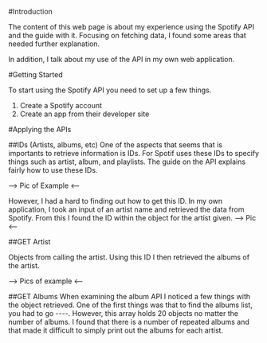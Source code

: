 #Introduction

The content of this web page is about my experience using the Spotify API and the guide with it. Focusing on fetching data, I found some areas that needed further explanation. 

In addition, I talk about my use of the API in my own web application.

#Getting Started

To start using the Spotify API you need to set up a few things.

1. Create a Spotify account
2. Create an app from their developer site

#Applying the APIs

##IDs (Artists, albums, etc)
One of the aspects that seems that is importants to retrieve information is IDs. For Spotif uses these IDs to specify things such as artist, album, and playlists. The guide on the API explains fairly how to use these IDs.

--> Pic of Example <--

However, I had a hard to finding out how to get this ID. In my own application, I took an input of an artist name and retrieved the data from Spotify. From this I found the ID within the object for the artist given. 
--> Pic <--

##GET Artist

Objects from calling the artist.
Using this ID I then retrieved the albums of the artist. 

--> Pics of example <--

##GET Albums
When examining the album API I noticed a few things with the object retrieved. One of the first things was that to find the albums list, you had to go ----. However, this array holds 20 objects no matter the number of albums. I found that there is a number of repeated albums and that made it difficult to simply print out the albums for each artist. 

